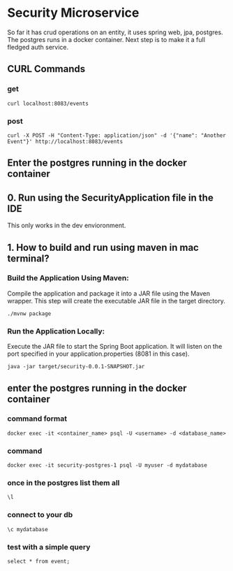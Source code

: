 # Security Microservice
So far it has crud operations on an entity, it uses spring web, jpa, postgres. The postgres runs in a docker container.
Next step is to make it a full fledged auth service.
## CURL Commands
### get
`curl localhost:8083/events
`
### post
`curl -X POST -H "Content-Type: application/json" -d '{"name": "Another Event"}' http://localhost:8083/events
`


## Enter the postgres running in the docker container
## 0. Run using the SecurityApplication file in the IDE
This only works in the dev envioronment.
## 1. How to build and run using maven in mac terminal?

### Build the Application Using Maven:
Compile the application and package it into a JAR file using the Maven wrapper. This step will create the executable JAR file in the target directory.

`./mvnw package`

### Run the Application Locally:
Execute the JAR file to start the Spring Boot application. It will listen on the port specified in your application.properties (8081 in this case).

`java -jar target/security-0.0.1-SNAPSHOT.jar`


## enter the postgres running in the docker container
### command format
`docker exec -it <container_name> psql -U <username> -d <database_name>
`
### command 
`docker exec -it security-postgres-1 psql -U myuser -d mydatabase`


### once in the postgres list them all

`\l`
### connect to your db
`\c mydatabase`

### test with a simple query
`select * from event;`